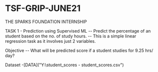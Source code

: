 # TSF-GRIP-JUNE21
THE SPARKS FOUNDATION INTERNSHIP


TASK 1 - Prediction using Supervised ML
-- Predict the percentage of an student based on the no. of study hours.
-- This is a simple linear regression task as it involves just 2 variables.

Objective -- What will be predicted score if a student studies for 9.25 hrs/ day?

Dataset -[DATA]("Y:\student_scores - student_scores.csv")
